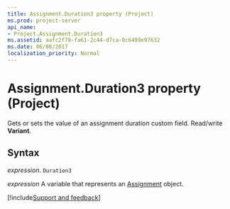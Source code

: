 ```yaml
---
title: Assignment.Duration3 property (Project)
ms.prod: project-server
api_name:
- Project.Assignment.Duration3
ms.assetid: aafc2f78-fa61-2c44-d7ca-0c6499e97632
ms.date: 06/08/2017
localization_priority: Normal
---
```



# Assignment.Duration3 property (Project)

 Gets or sets the value of an assignment duration custom field. Read/write **Variant**.


## Syntax

_expression_. `Duration3`

_expression_ A variable that represents an [Assignment](./Project.Assignment.md) object.

[!include[Support and feedback](~/includes/feedback-boilerplate.md)]